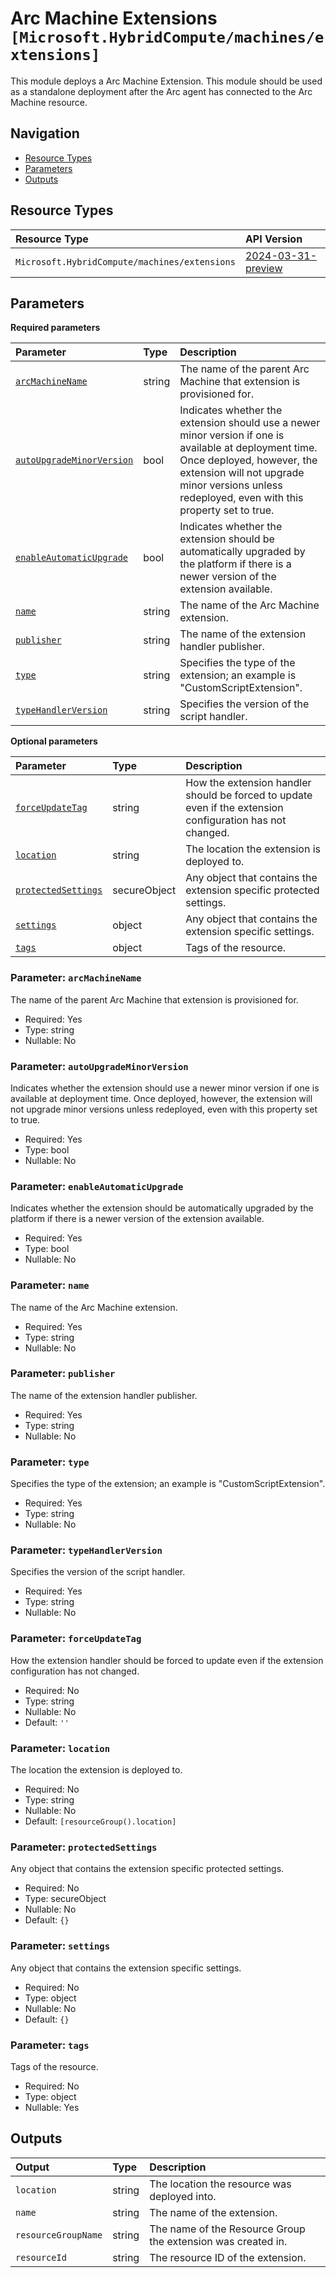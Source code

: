 # Arc Machine Extensions `[Microsoft.HybridCompute/machines/extensions]`

This module deploys a Arc Machine Extension. This module should be used as a standalone deployment after the Arc agent has connected to the Arc Machine resource.

## Navigation

- [Resource Types](#Resource-Types)
- [Parameters](#Parameters)
- [Outputs](#Outputs)

## Resource Types

| Resource Type | API Version |
| :-- | :-- |
| `Microsoft.HybridCompute/machines/extensions` | [2024-03-31-preview](https://learn.microsoft.com/en-us/azure/templates/Microsoft.HybridCompute/2024-03-31-preview/machines/extensions) |

## Parameters

**Required parameters**

| Parameter | Type | Description |
| :-- | :-- | :-- |
| [`arcMachineName`](#parameter-arcmachinename) | string | The name of the parent Arc Machine that extension is provisioned for. |
| [`autoUpgradeMinorVersion`](#parameter-autoupgrademinorversion) | bool | Indicates whether the extension should use a newer minor version if one is available at deployment time. Once deployed, however, the extension will not upgrade minor versions unless redeployed, even with this property set to true. |
| [`enableAutomaticUpgrade`](#parameter-enableautomaticupgrade) | bool | Indicates whether the extension should be automatically upgraded by the platform if there is a newer version of the extension available. |
| [`name`](#parameter-name) | string | The name of the Arc Machine extension. |
| [`publisher`](#parameter-publisher) | string | The name of the extension handler publisher. |
| [`type`](#parameter-type) | string | Specifies the type of the extension; an example is "CustomScriptExtension". |
| [`typeHandlerVersion`](#parameter-typehandlerversion) | string | Specifies the version of the script handler. |

**Optional parameters**

| Parameter | Type | Description |
| :-- | :-- | :-- |
| [`forceUpdateTag`](#parameter-forceupdatetag) | string | How the extension handler should be forced to update even if the extension configuration has not changed. |
| [`location`](#parameter-location) | string | The location the extension is deployed to. |
| [`protectedSettings`](#parameter-protectedsettings) | secureObject | Any object that contains the extension specific protected settings. |
| [`settings`](#parameter-settings) | object | Any object that contains the extension specific settings. |
| [`tags`](#parameter-tags) | object | Tags of the resource. |

### Parameter: `arcMachineName`

The name of the parent Arc Machine that extension is provisioned for.

- Required: Yes
- Type: string
- Nullable: No

### Parameter: `autoUpgradeMinorVersion`

Indicates whether the extension should use a newer minor version if one is available at deployment time. Once deployed, however, the extension will not upgrade minor versions unless redeployed, even with this property set to true.

- Required: Yes
- Type: bool
- Nullable: No

### Parameter: `enableAutomaticUpgrade`

Indicates whether the extension should be automatically upgraded by the platform if there is a newer version of the extension available.

- Required: Yes
- Type: bool
- Nullable: No

### Parameter: `name`

The name of the Arc Machine extension.

- Required: Yes
- Type: string
- Nullable: No

### Parameter: `publisher`

The name of the extension handler publisher.

- Required: Yes
- Type: string
- Nullable: No

### Parameter: `type`

Specifies the type of the extension; an example is "CustomScriptExtension".

- Required: Yes
- Type: string
- Nullable: No

### Parameter: `typeHandlerVersion`

Specifies the version of the script handler.

- Required: Yes
- Type: string
- Nullable: No

### Parameter: `forceUpdateTag`

How the extension handler should be forced to update even if the extension configuration has not changed.

- Required: No
- Type: string
- Nullable: No
- Default: `''`

### Parameter: `location`

The location the extension is deployed to.

- Required: No
- Type: string
- Nullable: No
- Default: `[resourceGroup().location]`

### Parameter: `protectedSettings`

Any object that contains the extension specific protected settings.

- Required: No
- Type: secureObject
- Nullable: No
- Default: `{}`

### Parameter: `settings`

Any object that contains the extension specific settings.

- Required: No
- Type: object
- Nullable: No
- Default: `{}`

### Parameter: `tags`

Tags of the resource.

- Required: No
- Type: object
- Nullable: Yes

## Outputs

| Output | Type | Description |
| :-- | :-- | :-- |
| `location` | string | The location the resource was deployed into. |
| `name` | string | The name of the extension. |
| `resourceGroupName` | string | The name of the Resource Group the extension was created in. |
| `resourceId` | string | The resource ID of the extension. |
